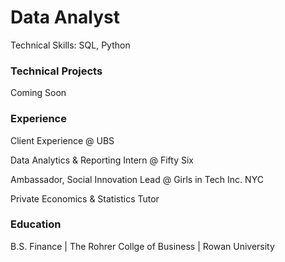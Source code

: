 # Data Analyst

Technical Skills: SQL, Python

### Technical Projects
Coming Soon

### Experience
Client Experience @ UBS

Data Analytics & Reporting Intern @ Fifty Six

Ambassador, Social Innovation Lead @ Girls in Tech Inc. NYC

Private Economics & Statistics Tutor


### Education
B.S. Finance | The Rohrer Collge of Business | Rowan University 
